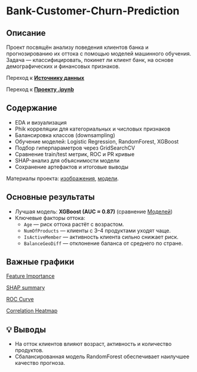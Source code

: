 # Bank-Customer-Churn-Prediction

## Описание
Проект посвящён анализу поведения клиентов банка и прогнозированию их оттока с помощью моделей машинного обучения.
Задача — классифицировать, покинет ли клиент банк, на основе демографических и финансовых признаков.

Переход к [**Источнику данных**](data/README.md)

Переход к [**Проекту .ipynb**](Bank-Customer-Churn-Prediction.ipynb)
## Содержание
- EDA и визуализация
- Phik корреляции для категориальных и числовых признаков
- Балансировка классов (downsampling)
- Обучение моделей: Logistic Regression, RandomForest, XGBoost
- Подбор гиперпараметров через GridSearchCV
- Сравнение train/test метрик, ROC и PR кривые
- SHAP-анализ для объяснимости модели
- Сохранение артефактов и итоговые выводы

Материалы проекта: [изображения](images/), [модели](models/).
## Основные результаты
- Лучшая модель: **XGBoost (AUC ≈ 0.87)** (сравнение [Моделей](model_comparison/final_model_metrics.csv))
- Ключевые факторы оттока:
  - `Age` — риск оттока растёт с возрастом.
  - `NumOfProducts` — клиенты с 3–4 продуктами уходят чаще.
  - `IsActiveMember` — активность клиента сильно снижает риск.
  - `BalanceGeoDiff` — отклонение баланса от среднего по стране.

## Важные графики
[Feature Importance](images/feature_importance.png)

[SHAP summary](images/shap_summary.png)

[ROC Curve](images/roc_curve.png)

[Correlation Heatmap](images/correlation_heatmap.png)

## 💡 Выводы
- На отток клиентов влияют возраст, активность и количество продуктов.
- Сбалансированная модель RandomForest обеспечивает наилучшее качество прогноза.
